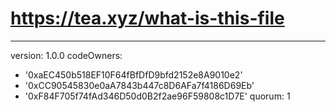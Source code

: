 # https://tea.xyz/what-is-this-file
---
version: 1.0.0
codeOwners:
  - '0xaEC450b518EF10F64fBfDfD9bfd2152e8A9010e2'
  - '0xCC90545830e0aA7843b447c8D6AFa7f4186D69Eb'
  - '0xF84F705f74fAd346D50d0B2f2ae96F59808c1D7E'
quorum: 1
